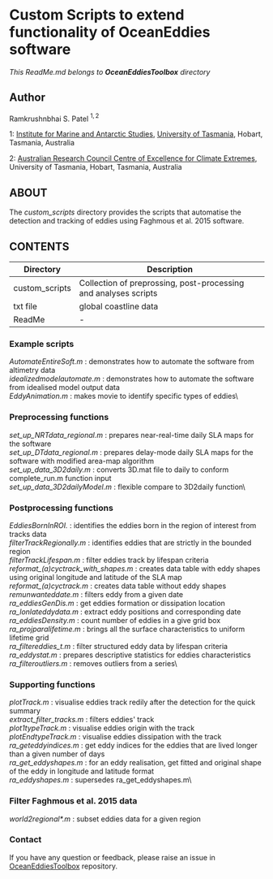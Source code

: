 # Custom Scripts to extend functionality of OceanEddies software
*This ReadMe.md belongs to **OceanEddiesToolbox** directory*

## Author
Ramkrushnbhai S. Patel $^{1,2}$

1: [Institute for Marine and Antarctic Studies](https://www.imas.utas.edu.au), [University of Tasmania](https://www.utas.edu.au), Hobart, Tasmania, Australia

2: [Australian Research Council Centre of Excellence for Climate Extremes](https://climateextremes.org.au), University of Tasmania, Hobart, Tasmania, Australia

## ABOUT
The *custom_scripts* directory provides the scripts that automatise the detection and tracking of eddies using Faghmous et al. 2015 software.  
## CONTENTS
Directory | Description
--------- | ----------
custom_scripts | Collection of preprossing, post-processing and analyses scripts
txt file | global coastline data
ReadMe | -

### Example scripts
*AutomateEntireSoft.m* : demonstrates how to automate the software from altimetry data\
*idealizedmodelautomate.m* : demonstrates how to automate the software from idealised model output data\
*EddyAnimation.m* : makes movie to identify specific types of eddies\



### Preprocessing functions
*set_up_NRTdata_regional.m* : prepares near-real-time daily SLA maps for the software\
*set_up_DTdata_regional.m* : prepares delay-mode daily SLA maps for the software with modified area-map algorithm\
*set_up_data_3D2daily.m* : converts 3D.mat file to daily to conform complete_run.m function input\
*set_up_data_3D2dailyModel.m* : flexible compare to 3D2daily function\

### Postprocessing functions
*EddiesBornInROI.* : identifies the eddies born in the region of interest from tracks data\
*filterTrackRegionally.m* : identifies eddies that are strictly in the bounded region\
*filterTrackLifespan.m* : filter eddies track by lifespan criteria
*reformat_(a)cyctrack_with_shapes.m* : creates data table with eddy shapes using original longitude and latitude of the SLA map\
*reformat_(a)cyctrack.m* : creates data table without eddy shapes\
*remunwanteddate.m* : filters eddy from a given date\
*ra_eddiesGenDis.m* : get eddies formation or dissipation location\
*ra_lonlateddydata.m* : extract eddy positions and corresponding date\
*ra_eddiesDensity.m* : count number of eddies in a give grid box\
*ra_projparalifetime.m* : brings all the surface characteristics to uniform lifetime grid\
*ra_filtereddies_t.m* : filter structured eddy data by lifespan criteria\
*ra_eddystat.m* : prepares descriptive statistics for eddies characteristics\
*ra_filteroutliers.m* : removes outliers from a series\

### Supporting functions
*plotTrack.m* : visualise eddies track redily after the detection for the quick summary\
*extract_filter_tracks.m* : filters eddies' track\
*plot1typeTrack.m* : visualise eddies origin with the track\
*plotEndtypeTrack.m* : visualise eddies dissipation with the track\
*ra_geteddyindices.m* : get eddy indices for the eddies that are lived longer than a given number of days\
*ra_get_eddyshapes.m* : for an eddy realisation, get fitted and original shape of the eddy in longitude and latitude format\
*ra_eddyshapes.m* : supersedes ra_get_eddyshapes.m\
 
### Filter Faghmous et al. 2015 data
*world2regional\*.m* : subset eddies data for a given region




### Contact
If you have any question or feedback, please raise an issue in [OceanEddiesToolbox](https://github.com/rampatels/OceanEddiesToolbox.git) repository.
